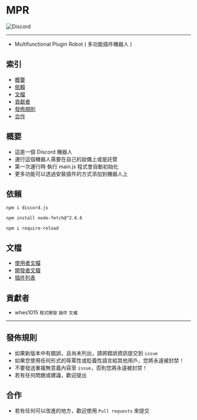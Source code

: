 # MPR
<img alt="Discord" src="https://img.shields.io/discord/926545182407688273">

------

- Multifunctional Plugin Robot ( 多功能插件機器人 )

## 索引
- [概要](#概要)
- [依賴](#依賴)
- [文檔](#文檔)
- [貢獻者](#貢獻者)
- [發佈規則](#發佈規則)
- [合作](#合作)

## 概要
- 這是一個 Discord 機器人
- 運行這個機器人需要在自己的設備上或是託管
- 第一次運行時 執行 main.js 程式會自動初始化
- 更多功能可以透過安裝插件的方式添加到機器人上

## 依賴
```console
npm i discord.js
```
```console
npm install node-fetch@^2.6.6
```
```console
npm i require-reload
```

## 文檔
- [使用者文檔](https://github.com/ExpTechTW/MPR/blob/%E4%B8%BB%E8%A6%81%E7%9A%84-(main)/USER.md)
- [開發者文檔](https://github.com/ExpTechTW/MPR/blob/%E4%B8%BB%E8%A6%81%E7%9A%84-(main)/DEVELOPER.md)
- [插件列表](https://github.com/ExpTechTW/MPR/blob/%E4%B8%BB%E8%A6%81%E7%9A%84-(main)/PLUGIN.md)

## 貢獻者
- whes1015 `程式開發` `插件` `文檔`

------

## 發佈規則
- 如果新版本中有錯誤，且尚未列出，請將錯誤資訊提交到 ```issue```
- 如果您使用任何形式的辱罵性或貶義性語言給其他用戶，您將永遠被封禁！
- 不要發送重複無意義內容至 ```issue```，否則您將永遠被封禁！
- 若有任何問題或建議，歡迎提出

## 合作
- 若有任何可以改進的地方，歡迎使用 ```Pull requests``` 來提交
